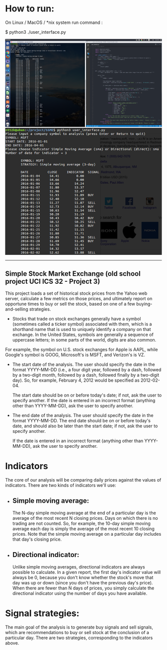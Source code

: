 How to run:
==========

On Linux / MacOS / *nix system run command :

$ python3 ./user_interface.py



![ScreenShot](screenshot/screenshot1.png)
![ScreenShot22](screenshot/screenshot2.png)

-----------------------------------------------------------------------

Simple Stock Market Exchange (old school project UCI ICS 32 - Project 3)
------------------------------------------------------------------------


This project loads a set of historical stock prices from the Yahoo web server, calculate a few metrics on those prices, and ultimately report on opportune times to buy or sell the stock, based on one of a few buying-and-selling strategies.


 + Stocks that trade on stock exchanges generally have a symbol (sometimes called a ticker symbol) associated with them, which is a shorthand name that is used to uniquely identify a company on that exchange. In the United States, symbols are generally a sequence of uppercase letters; in some parts of the world, digits are also common. 
 
 For example, the symbol on U.S. stock exchanges for Apple is AAPL, while Google's symbol is GOOG, Microsoft's is MSFT, and Verizon's is VZ.


+ The start date of the analysis. The user should specify the date in the format YYYY-MM-DD (i.e., a four digit year, followed by a dash, followed by a two-digit month, followed by a dash, followed finally by a two-digit day). So, for example, February 4, 2012 would be specified as 2012-02-04. 

    The start date should be on or before today's date; if not, ask the user to specify another.
    If the date is entered in an incorrect format (anything other than YYYY-MM-DD), ask the user to specify another.

+ The end date of the analysis. The user should specify the date in the format YYYY-MM-DD.
The end date should be on or before today's date, and should also be later than the start date; if not, ask the user to specify another.

    If the date is entered in an incorrect format (anything other than YYYY-MM-DD), ask the user to specify another.


Indicators
==========

The core of our analysis will be comparing daily prices against the values of indicators. There are two kinds of indicators we'll use:

+ Simple moving average:
  ---------------------- 

    The N-day simple moving average at the end of a particular day is the average of the most recent N closing prices. Days on which there is no trading are not counted. So, for example, the 10-day simple moving average each day is simply the average of the most recent 10 closing prices. Note that the simple moving average on a particular day includes that day's closing price.


+ Directional indicator:
  ----------------------

    Unlike simple moving averages, directional indicators are always possible to calculate. In a given report, the first day's indicator value will always be 0, because you don't know whether the stock's move that day was up or down (since you don't have the previous day's price). When there are fewer than N days of prices, you simply calculate the directional indicator using the number of days you have available.


Signal strategies:
==================

The main goal of the analysis is to generate buy signals and sell signals, which are recommendations to buy or sell stock at the conclusion of a particular day. There are two strategies, corresponding to the indicators above.


